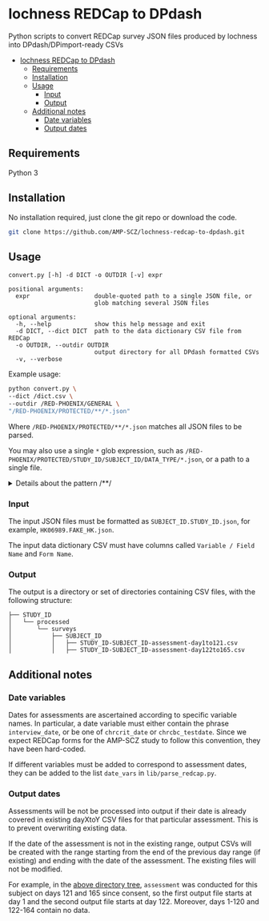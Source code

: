 # lochness REDCap to DPdash

Python scripts to convert REDCap survey JSON files produced by lochness into
DPdash/DPimport-ready CSVs

- [lochness REDCap to DPdash](#lochness-redcap-to-dpdash)
  - [Requirements](#requirements)
  - [Installation](#installation)
  - [Usage](#usage)
    - [Input](#input)
    - [Output](#output)
  - [Additional notes](#additional-notes)
    - [Date variables](#date-variables)
    - [Output dates](#output-dates)


## Requirements

Python 3

## Installation

No installation required, just clone the git repo or download the code.

```sh
git clone https://github.com/AMP-SCZ/lochness-redcap-to-dpdash.git
```

## Usage

```
convert.py [-h] -d DICT -o OUTDIR [-v] expr

positional arguments:
  expr                  double-quoted path to a single JSON file, or
                        glob matching several JSON files

optional arguments:
  -h, --help            show this help message and exit
  -d DICT, --dict DICT  path to the data dictionary CSV file from REDCap
  -o OUTDIR, --outdir OUTDIR
                        output directory for all DPdash formatted CSVs
  -v, --verbose
```

Example usage:

```sh
python convert.py \
--dict /dict.csv \
--outdir /RED-PHOENIX/GENERAL \
"/RED-PHOENIX/PROTECTED/**/*.json"
```

Where `/RED-PHOENIX/PROTECTED/**/*.json` matches all JSON files to be parsed.

You may also use a single `*` glob expression, such as `/RED-PHOENIX/PROTECTED/STUDY_ID/SUBJECT_ID/DATA_TYPE/*.json`, or a path to a single file.

<details>
<summary>Details about the pattern /**/</summary>
<br>

`directory/*/*.json` matches only `directory/[subdirectory]/[filename].json`. With a [recursive glob pattern](https://docs.python.org/3/library/glob.html#glob.glob), `directory/**/*.json` will additionally match:

* `directory/[filename].json` (no subdirectory)
* `directory/[subdirectory1]/[subdirectory2]/[filename].json` (sub-subdirectory)

and so on, for as many levels deep as exist in the directory tree.

</details>


### Input

The input JSON files must be formatted as `SUBJECT_ID.STUDY_ID.json`,
for example, `HK06989.FAKE_HK.json`.

The input data dictionary CSV must have columns called `Variable / Field Name`
and `Form Name`.

### Output 

The output is a directory or set of directories containing CSV files,
with the following structure:

```
├── STUDY_ID
│   └── processed
│       └── surveys
│           ├── SUBJECT_ID
│           │   ├── STUDY_ID-SUBJECT_ID-assessment-day1to121.csv
│           │   ├── STUDY_ID-SUBJECT_ID-assessment-day122to165.csv
```

## Additional notes

### Date variables

Dates for assessments are ascertained according to specific variable names. 
In particular, a date variable must either contain the phrase `interview_date`, or 
be one of `chrcrit_date` or `chrcbc_testdate`. Since we expect REDCap forms for the
AMP-SCZ study to follow this convention, they have been hard-coded.

If different variables must be added to correspond to assessment dates, they can be
added to the list `date_vars` in `lib/parse_redcap.py`.

### Output dates

Assessments will be not be processed into output if their date is already covered in 
existing dayXtoY CSV files for that particular assessment. This is to prevent overwriting
existing data.

If the date of the assessment is not in the existing range, output CSVs will be created 
with the range starting from the end of the previous day range (if existing) and ending
with the date of the assessment. The existing files will not be modified.

For example, in the [above directory tree](#output), `assessment` was conducted for this
subject on days 121 and 165 since consent, so the first output file starts at day 1 and
the second output file starts at day 122. Moreover, days 1-120 and 122-164 contain no data.
